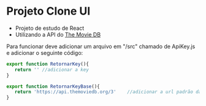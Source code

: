 # Projeto Clone UI 

* Projeto de estudo de React
* Utilizando a API do <a href="https://www.themoviedb.org/">The Movie DB</a>

 Para funcionar deve adicionar um arquivo em "/src" chamado de ApiKey.js e adicionar o seguinte código:

 ```JavaScript   
export function RetornarKey(){
    return '' //adicionar a key
}

export function RetornarKeyBase(){
    return 'https://api.themoviedb.org/3'    //adicionar a url padrão da api
}
 ``` 